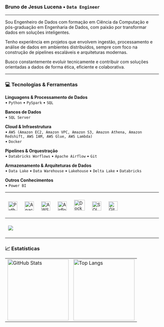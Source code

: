 ### Bruno de Jesus Lucena • **`Data Engineer`**

---

Sou Engenheiro de Dados com formação em Ciência da Computação e pós-graduação em Engenharia de Dados, com paixão por transformar dados em soluções inteligentes.

Tenho experiência em projetos que envolvem ingestão, processamento e análise de dados em ambientes distribuídos, sempre com foco na construção de pipelines escaláveis e arquiteturas modernas.

Busco constantemente evoluir tecnicamente e contribuir com soluções orientadas a dados de forma ética, eficiente e colaborativa.

---

### 💻 Tecnologias & Ferramentas

**Linguagens & Processamento de Dados**  
• `Python` • `PySpark` • `SQL`

**Bancos de Dados**  
• `SQL Server`

**Cloud & Infraestrutura**  
• `AWS (Amazon EC2, Amazon VPC, Amazon S3, Amazon Athena, Amazon Redshift, AWS IAM, AWS Glue, AWS Lambda)` <br>
• `Docker`

**Pipelines & Orquestração**  
• `Databricks Worflows` • `Apache Airflow` • `Git`

**Armazenamento & Arquiteturas de Dados**  
• `Data Lake` • `Data Warehouse` • `Lakehouse` • `Delta Lake` • `Databricks`

**Outros Conhecimentos**  
• `Power BI`

---

<p>
  <img alt="Python" title="Python" width="30" style="padding: 10px;" src="https://cdn.jsdelivr.net/gh/devicons/devicon@latest/icons/python/python-original.svg"/>
  <img alt="Apache Spark" title="Apache Spark" width="30" style="padding: 10px;" src="https://cdn.jsdelivr.net/gh/devicons/devicon@latest/icons/apachespark/apachespark-original.svg"/>
  <img alt="AWS" title="AWS" width="30" style="padding: 10px;" src="https://cdn.jsdelivr.net/gh/devicons/devicon@latest/icons/amazonwebservices/amazonwebservices-original-wordmark.svg"/>
  <img alt="Airflow" title="Apache Airflow" width="30" style="padding: 10px;" src="https://cdn.jsdelivr.net/gh/devicons/devicon@latest/icons/apacheairflow/apacheairflow-original.svg"/>
  <img alt="Docker" title="Docker" width="35" style="padding: 10px;" src="https://cdn.jsdelivr.net/gh/devicons/devicon@latest/icons/docker/docker-original.svg"/>
  <img alt="SQL Server" title="SQL Server" width="30" style="padding: 10px;" src="https://cdn.jsdelivr.net/gh/devicons/devicon@latest/icons/microsoftsqlserver/microsoftsqlserver-original.svg"/>
  <img alt="Git" title="Git" width="30" style="padding: 10px;" src="https://cdn.jsdelivr.net/gh/devicons/devicon@latest/icons/git/git-original.svg"/>
</p>

---


<a href="https://www.linkedin.com/in/bruno-de-jesus-lucena" target="_blank">
<img style="padding: 10px;" src="https://img.shields.io/badge/LinkedIn-0077B5?style=for-the-badge&logo=linkedin&logoColor=white"/> 
</a>

--- 

### 📈 Estatísticas
<table>
  <tr>
    <td>
      <img alt="GitHub Stats" height="200" src="https://github-readme-stats.vercel.app/api?username=brunojlucena&theme=dark&show_icons=true&include_all_commits=true" />
    </td>
    <td>
      <img alt="Top Langs" height="200" src="https://github-readme-stats.vercel.app/api/top-langs/?username=brunojlucena&layout=compact&theme=dark" />
    </td>
  </tr>
</table>

